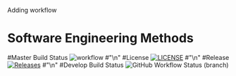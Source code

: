 Adding workflow

# Software Engineering Methods
#Master Build Status ![workflow](https://github.com/alexvazro/sem/actions/workflows/main.yml/badge.svg) #"\n"
#License [![LICENSE](https://img.shields.io/github/license/alexvazro/sem.svg?style=flat-square)](https://github.com/<github-username>/sem/blob/master/LICENSE) #"\n"
#Release [![Releases](https://img.shields.io/github/release/alexvazro/sem/all.svg?style=flat-square)](https://github.com/<github-username>/sem/releases) #"\n"
#Develop Build Status ![GitHub Workflow Status (branch)](https://img.shields.io/github/workflow/status/alexvazro/sem/A%20workflow%20for%20my%20Hello%20World%20App/develop) 